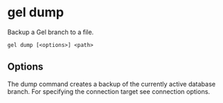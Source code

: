 # gel dump

Backup a Gel branch to a file.

```cli-synopsis
gel dump [<options>] <path>
```

## Options

The dump command creates a backup of the currently active database branch. For specifying the connection target see connection options.

